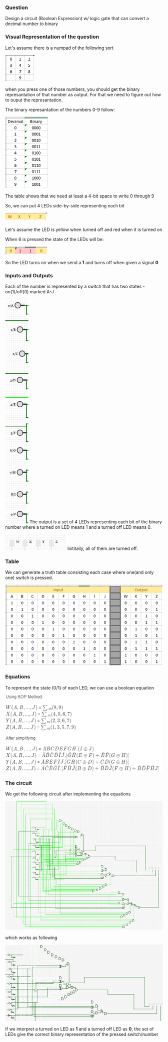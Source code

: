 ### Question
Design a circuit (Boolean Expression) w/ logic gate that can convert a decimal number to binary

### Visual Representation of the question

Let's assume there is a numpad of the following sort

![numpad](numpad.png "Numpad")

when you press one of those numbers, you should get the binary represantation of that number as output. For that we need to figure out how to ouput the represantation.


The binary represantation of the numbers 0-9 follow:

![Decimal to Binary Represantation of 0-9](dectobin.png "Dec to Bin")

The table shows that we need at least a 4-bit space to write 0 through 9

So, we can put 4 LEDs side-by-side representing each bit

![](4led.png "LED Representation")

Let's assume the LED is yellow when turned off and red when it is turned on

When 6 is pressed the state of the LEDs will be:

![](6rep.png "6")

So the LED turns on when we send a **1** and turns off when given a signal **0**

### Inputs and Outputs
Each of the number is represented by a switch that has two states - on(1)/off(0) marked A-J

![](switches.png "Switch")
The output is a set of 4 LEDs representing each bit of the binary number where a turned on LED means 1 and a turned off LED means 0.

![](output.png "Output")
Inititally, all of them are turned off.

### Table
We can generate a truth table consisting each case where one(and only one) switch is pressed.

![](truthtable.png "Truth Table")

### Equations
To represent the state (0/1) of each LED, we can use a boolean equation

![equations](equations.png "Equations")

### The circuit
We get the following circuit after implementing the equations

![Circuit](16012020-01-final.png "Final Circuit")

which works as following

![Circuit GIF](circuit.gif "Circuit GIF")

If we interpret a turned on LED as **1** and a turned off LED as **0**, the set of LEDs give the correct binary representation of the pressed switch/number